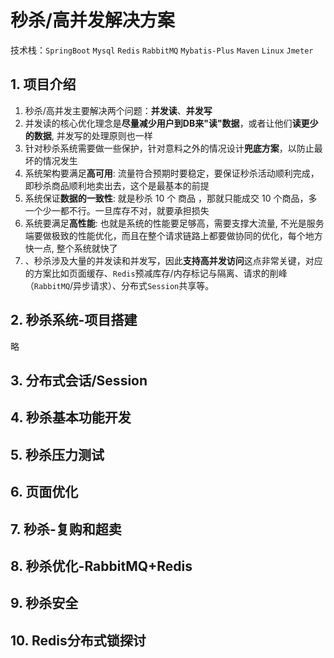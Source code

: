 # 秒杀/高并发解决方案

技术栈：`SpringBoot` `Mysql` `Redis` `RabbitMQ` `Mybatis-Plus` `Maven` `Linux` `Jmeter`

## 1. 项目介绍

1. 秒杀/高并发主要解决两个问题：**并发读**、**并发写**
2. 并发读的核心优化理念是**尽量减少用户到DB来"读"数据**，或者让他们**读更少的数据**, 并发写的处理原则也一样
3. 针对秒杀系统需要做一些保护，针对意料之外的情况设计**兜底方案**，以防止最坏的情况发生
4. 系统架构要满足**高可用**: 流量符合预期时要稳定，要保证秒杀活动顺利完成，即秒杀商品顺利地卖出去，这个是最基本的前提
5. 系统保证**数据的一致性**: 就是秒杀 10 个 商品 ，那就只能成交 10 个商品，多一个少一都不行。一旦库存不对，就要承担损失
6. 系统要满足**高性能**: 也就是系统的性能要足够高，需要支撑大流量, 不光是服务端要做极致的性能优化，而且在整个请求链路上都要做协同的优化，每个地方快一点, 整个系统就快了
7. 、秒杀涉及大量的并发读和并发写，因此**支持高并发访问**这点非常关键，对应的方案比如页面缓存、`Redis`预减库存/内存标记与隔离、请求的削峰（`RabbitMQ`/异步请求）、分布式`Session`共享等。

## 2. 秒杀系统-项目搭建

略

## 3. 分布式会话/Session

## 4. 秒杀基本功能开发

## 5. 秒杀压力测试

## 6. 页面优化

## 7. 秒杀-复购和超卖

## 8. 秒杀优化-RabbitMQ+Redis

## 9. 秒杀安全

## 10. Redis分布式锁探讨
